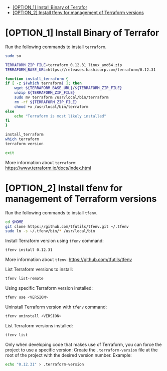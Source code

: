 <!-- TOC -->

- [[OPTION_1] Install Binary of Terrafor](#option_1-install-binary-of-terrafor)
- [[OPTION_2] Install tfenv for management of Terraform versions](#option_2-install-tfenv-for-management-of-terraform-versions)

<!-- TOC -->

# [OPTION_1] Install Binary of Terrafor

Run the following commands to install ``terraform``.

```bash
sudo su

TERRAFORM_ZIP_FILE=terraform_0.12.31_linux_amd64.zip
TERRAFORM_BASE_URL=https://releases.hashicorp.com/terraform/0.12.31

function install_terraform {
if [ -z $(which terraform) ]; then
    wget ${TERRAFORM_BASE_URL}/${TERRAFORM_ZIP_FILE}
    unzip ${TERRAFORM_ZIP_FILE}
    sudo mv terraform /usr/local/bin/terraform
    rm -rf ${TERRAFORM_ZIP_FILE}
    chmod +x /usr/local/bin/terraform
else
    echo "Terraform is most likely installed"
fi
}

install_terraform
which terraform
terraform version

exit
```

More information about ``terraform``: https://www.terraform.io/docs/index.html

# [OPTION_2] Install tfenv for management of Terraform versions

Run the following commands to install ``tfenv``.

```bash
cd $HOME
git clone https://github.com/tfutils/tfenv.git ~/.tfenv
sudo ln -s ~/.tfenv/bin/* /usr/local/bin
```

Install Terraform version using ``tfenv`` command:

```bash
tfenv install 0.12.31
```

More information about ``tfenv``: https://github.com/tfutils/tfenv

List Terraform versions to install:

```bash
tfenv list-remote
```

Using specific Terraform version installed:

```bash
tfenv use <VERSION>
```

Uninstall Terraform version with ``tfenv`` command:

```bash
tfenv uninstall <VERSION>
```

List Terraform versions installed:

```bash
tfenv list
```

Only when developing code that makes use of Terraform, you can force the project to use a specific version:
Create the ``.terraform-version`` file at the root of the project with the desired version number. Example:

```bash
echo "0.12.31" > .terraform-version
```